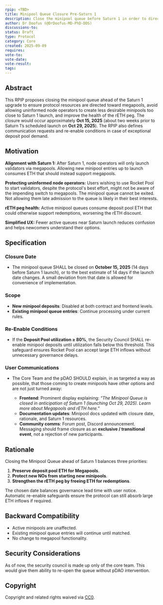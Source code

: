 ```yaml
---
rpip: <TBD>
title: Minipool Queue Closure Pre-Saturn 1
description: Close the minipool queue before Saturn 1 in order to direct more ETH deposits to megapools at launch.
author: Dr Doofus (@DrDoofus-MD-PhD-DDS)
discussions-to:
status: Draft
type: Protocol
category: Core
created: 2025-09-09
requires:
vote-to:
vote-date:
vote-result:
tags:
---
```


## Abstract

This RPIP proposes closing the minipool queue ahead of the Saturn 1 upgrade to ensure protocol resources are directed toward megapools, avoid allowing uninformed node operators to create less desirable minipools too close to Saturn 1 launch, and improve the health of the rETH peg. The closure would occur approximately **Oct 15, 2025** (about two weeks prior to Saturn 1’s scheduled launch on **Oct 29, 2025**). The RPIP also defines communication requests and re-enable conditions in case of exceptional deposit pool demand.

## Motivation

**Alignment with Saturn 1:** After Saturn 1, node operators will only launch validators via megapools. Allowing new minipool entries up to launch consumes ETH that should instead support megapools.

**Protecting uninformed node operators:** Users wishing to use Rocket Pool to start validators, despite the protocol's best effort, might not be aware of the impending switch to megapools. The minipool queue cannot be exited. Not allowing them late admission to the queue is likely in their best interests.

**rETH peg health:** Active minipool queues consume deposit pool ETH that could otherwise support redemptions, worsening the rETH discount.

**Simplified UX:** Fewer active queues near Saturn launch reduces confusion and helps newcomers understand their options.

## Specification

### Closure Date

- The minipool queue SHALL be closed on **October 15, 2025** (14 days before Saturn 1 launch), or to the best estimate of 14 days if the launch date changes. A small deviation from that date is allowed for convenience of implementation.

### Scope

- **New minipool deposits**: Disabled at both contract and frontend levels.
- **Existing minipool queue entries**: Continue processing under current rules.

### Re-Enable Conditions

- If the **Deposit Pool utilization ≥ 80%**, the Security Council SHALL re-enable minipool deposits until utilization falls below this threshold. This safeguard ensures Rocket Pool can accept large ETH inflows without unnecessary governance delays.

### User Communications

- The Core Team and the pDAO SHOULD explain, in as targeted a way as possible, that those coming to create minipools have other options and are not just turned away:

  - **Frontend**: Prominent display explaining: _“The Minipool Queue is closed in anticipation of Saturn 1 (launching Oct 29, 2025). Learn more about Megapools and rETH here.”_
  - **Documentation updates**: Minipool docs updated with closure date, rationale, and Saturn 1 resources.
  - **Community comms**: Forum post, Discord announcement. Messaging should frame closure as an **exclusive / transitional event**, not a rejection of new participants.

## Rationale

Closing the Minipool Queue ahead of Saturn 1 balances three priorities:

1. **Preserve deposit pool ETH for Megapools**.
2. **Protect new NOs from starting new minipools**.
3. **Strengthen the rETH peg by freeing ETH for redemptions**.

The chosen date balances governance lead time with user notice. Automatic re-enable safeguards ensure the protocol can still absorb large ETH inflows if required.

## Backward Compatibility

- Active minipools are unaffected.
- Existing minipool queue entries will continue until matched.
- No change to megapool functionality.

## Security Considerations

As of now, the security council is made up only of the core team. This would give them ability to re-open the queue without pDAO intervention.

## Copyright

Copyright and related rights waived via [CC0](https://creativecommons.org/publicdomain/zero/1.0/).
